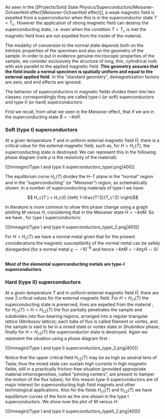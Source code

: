 As seen in the [[Projects/Solid State Physics/Superconductors/Meissner-Ochsenfeld effect|Meissner-Ochsenfeld effect]], a weak magnetic field is expelled from a superconductor when this is in the superconductor state $T<T_c$.
However the application of strong magnetic field can destroy the superconducting state, i.e. even when the condition $T<T_c$ is met the magnetic field lines are not expelled from the inside of the material.

The modality of conversion to the normal state depends both on the intrinsic properties of the specimen and also on the geometry of the sample.
In order to put in evidence genuine microscopic properties of the sample, we consider exclusively the structure of long, thin, cylindrical rods with axis parallel to the applied magnetic field. **This geometry assures that the field inside a normal specimen is spatially uniform and equal to the external applied field**. In this “standard geometry”, demagnetization factors are zero, and end effects are ignored. 

The behavior of superconductors in magnetic fields divides them into two classes; correspondingly they are called type-I (or soft) superconductors and type-II (or hard) superconductors

First we recall, from what we seen in the Meissner effect, that if we are in the superconducting state $\bar{B} = -4 \pi \bar{H}$.
### Soft (type I) superconductors

At a given temperature $T$ and in uniform external magnetic field $\bar{H}$,  there is a critical value for the external magnetic field, such as, for $H>H_c(T)$, the superconducting state is destroyed.
We can represent this in the following phase diagram (note $\rho$ is the resistivity of the material):

![[Immagini/Type I and type II superconductors_typeI.png|400]]

The equilibrium curve $H_c(T )$ divides the H−T plane in the “normal” region and in the “superconducting” (or “Meissner”) region, as schematically shown. 
In a number of superconducting materials of type-I we have:

$$ H_c(T ) = H_c(0 )\left( 1-\frac{T^2}{T_c^2} \right)$$

In literature is more common to show this phase change using a graph plotting $M$ versus $H$, considering that in the Meissner state $\bar{H} = -4 \pi \bar{M}$. So we have , for type I superconductors:

![[Immagini/Type I and type II superconductors_typeI_2.png|400]]

For $H > H_c(T )$ we have a normal metal given that for the present considerations the magnetic susceptibility of the normal metal can be safely disregarded (for a normal metal $\chi \sim −10^{-6}$ and hence $-4 \pi \bar{M} = -4 \pi\chi\bar{H} \sim 0$)  .

**Most of the elemental superconducting metals are type-I superconductors**

### Hard (type II) superconductors

At a given temperature $T$ and in uniform external magnetic field $\bar{H}$,  there are now 2 critical values for the external magnetic field.
For $H<H_{c1}(T)$ the superconducting state is preserved, lines are expelled from the material ; for $H_{c1}(T)<H<H_{c2}(T)$  the flux partially penetrates the sample and subdivides into flux-bearing regions, arranged into a regular triangular lattice (Abrikosov lattice); each tube of flux is called filament or vortex, and the sample is said to be in a mixed state or vortex state or Shubnikov phase; finally for $H > H_{c2}(T )$ the superconductor state is destroyed.
Again we represent the situation using a phase diagram first :

![[Immagini/Type I and type II superconductors_type_2.png|400]]

Notice that the upper critical field $H_{c2}(T )$ may be as high as several tens of Tesla; thus the mixed state can sustain high currents in high magnetic fields, still in a practically friction-free situation (provided appropriate material inhomogeneities, called “pinning centers”, are present to hamper the motion of the flux tubes); for this reason type-II superconductors are of major interest for superconducting high field magnets and other technological applications. 
Also for the fields $H_{c1}(T )$ and $H_{c2}(T )$ we have equilibrium curves of the form as the one shown in the type I superconductors.
We show now the plot of $M$ versus $H$:

![[Immagini/Type I and type II superconductors_typeII_2.png|400]]
